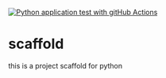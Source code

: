 [![Python application test with gitHub Actions](https://github.com/gletchsw/scaffold/actions/workflows/main.yml/badge.svg)](https://github.com/gletchsw/scaffold/actions/workflows/main.yml)

# scaffold
this is a project scaffold for python
